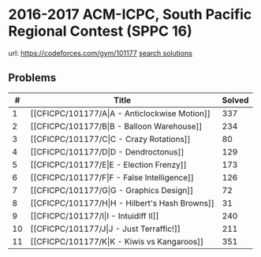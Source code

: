 # 2016-2017 ACM-ICPC, South Pacific Regional Contest (SPPC 16)

url: https://codeforces.com/gym/101177
[search solutions](https://www.google.com/search?q=Solution+OR+題解+2016-2017+ACM-ICPC,+South+Pacific+Regional+Contest+(SPPC+16))

## Problems

| # | Title | Solved |
| --- | --- | --- |
|1|[[CFICPC/101177/A\|A - Anticlockwise Motion]]|337|
|2|[[CFICPC/101177/B\|B - Balloon Warehouse]]|234|
|3|[[CFICPC/101177/C\|C - Crazy Rotations]]|80|
|4|[[CFICPC/101177/D\|D - Dendroctonus]]|129|
|5|[[CFICPC/101177/E\|E - Election Frenzy]]|173|
|6|[[CFICPC/101177/F\|F - False Intelligence]]|126|
|7|[[CFICPC/101177/G\|G - Graphics Design]]|72|
|8|[[CFICPC/101177/H\|H - Hilbert's Hash Browns]]|31|
|9|[[CFICPC/101177/I\|I - Intuidiff II]]|240|
|10|[[CFICPC/101177/J\|J - Just Terraffic!]]|211|
|11|[[CFICPC/101177/K\|K - Kiwis vs Kangaroos]]|351|
